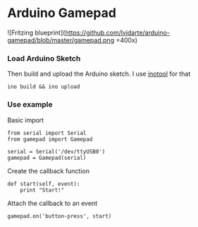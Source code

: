# Arduino Gamepad

![Fritzing blueprint](https://github.com/lvidarte/arduino-gamepad/blob/master/gamepad.png =400x)

### Load Arduino Sketch

Then build and upload the Arduino sketch. I use [inotool](http://inotool.org) for that

    ino build && ino upload


### Use example

Basic import

    from serial import Serial
    from gamepad import Gamepad

    serial = Serial('/dev/ttyUSB0')
    gamepad = Gamepad(serial)

Create the callback function

    def start(self, event):
        print "Start!"

Attach the callback to an event

    gamepad.on('button-press', start)
